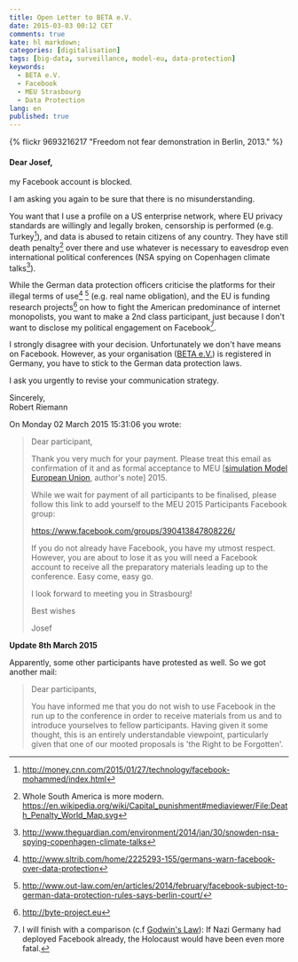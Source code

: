 ```yaml
---
title: Open Letter to BETA e.V.
date: 2015-03-03 00:12 CET
comments: true
kate: hl markdown;
categories: [digitalisation]
tags: [big-data, surveillance, model-eu, data-protection]
keywords:
  - BETA e.V.
  - Facebook
  - MEU Strasbourg
  - Data Protection
lang: en
published: true
---
```


{% flickr 9693216217 "Freedom not fear demonstration in Berlin, 2013." %}

#### Dear Josef,

my Facebook account is blocked.

I am asking you again to be sure that there is no misunderstanding.

You want that I use a profile on a US enterprise network, where EU privacy standards are willingly and legally broken, censorship is performed (e.g. Turkey[^6]), and data is abused to retain citizens of any country. They have still death penalty[^3] over there and use whatever is necessary to eavesdrop even international political conferences (NSA spying on Copenhagen climate talks[^7]).

While the German data protection officers criticise the platforms for their illegal terms of use[^1] [^2] (e.g. real name obligation), and the EU is funding research projects[^4] on how to fight the American predominance of internet monopolists, you want to make a 2nd class participant, just because I don't want to disclose my political engagement on Facebook[^5].

<!--more-->

I strongly disagree with your decision. Unfortunately we don't have means on Facebook. However, as your organisation ([BETA e.V.]) is registered in Germany, you have to stick to the German data protection laws.

I ask you urgently to revise your communication strategy.

Sincerely,  
Robert Riemann

[BETA e.V.]: http://www.beta-europe.org/

[^1]: <http://www.sltrib.com/home/2225293-155/germans-warn-facebook-over-data-protection>
[^2]: <http://www.out-law.com/en/articles/2014/february/facebook-subject-to-german-data-protection-rules-says-berlin-court/>
[^3]: Whole South America is more modern.   
      <https://en.wikipedia.org/wiki/Capital_punishment#mediaviewer/File:Death_Penalty_World_Map.svg>

[^4]: <http://byte-project.eu>
[^5]: I will finish with a comparison (c.f [Godwin's Law](https://en.wikipedia.org/wiki/Godwin%27s_law)): If Nazi Germany had deployed Facebook already, the Holocaust would have been even more fatal.

[^6]: <http://money.cnn.com/2015/01/27/technology/facebook-mohammed/index.html>
[^7]: <http://www.theguardian.com/environment/2014/jan/30/snowden-nsa-spying-copenhagen-climate-talks>

On Monday 02 March 2015 15:31:06 you wrote:

> Dear participant,
>
> Thank you very much for your payment. Please treat this email as
> confirmation of it and as formal acceptance to MEU [[simulation Model European Union], author's note] 2015.
>
> While we wait for payment of all participants to be finalised, please
> follow this link to add yourself to the MEU 2015 Participants Facebook
> group:
>
> https://www.facebook.com/groups/390413847808226/
>
> If you do not already have Facebook, you have my utmost respect. However,
> you are about to lose it as you will need a Facebook account to receive
> all the preparatory materials leading up to the conference. Easy come,
> easy go.
>
> I look forward to meeting you in Strasbourg!
>
> Best wishes
>
> Josef

[simulation Model European Union]: <http://meu-strasbourg.org/>


**Update 8th March 2015**

Apparently, some other participants have protested as well. So we got another mail:

> Dear participants,
>
> You have informed me that you do not wish to use Facebook in the run up to
> the conference in order to receive materials from us and to introduce
> yourselves to fellow participants. Having given it some thought, this is
> an entirely understandable viewpoint, particularly given that one of our
> mooted proposals is 'the Right to be Forgotten'.
